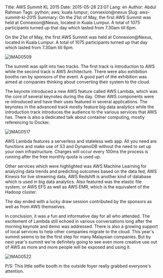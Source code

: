 Title: AWS Summit KL 2015
Date: 2015-05-28 23:07
Lang: en
Author: Abdul Rahman
Tags: python; aws; kuala lumpur; connexion@nexus
Slug: aws-summit-kl-2015
Summary: On the 21st of May, the first AWS Summit was held at Connexion@Nexus, located in Kuala Lumpur. A total of 1075 participants turned up that day which lasted from 7.30am till 6pm.

On the 21st of May, the first AWS Summit was held at Connexion@Nexus,
located in Kuala Lumpur. A total of 1075 participants turned up that day
which lasted from 7.30am till 6pm.

![IMAG0509]({filename}/images/5c468-6a0153916e707f970b01b8d11b4dc4970c-pi.jpg)

The summit was split into two tracks. The first track is Introduction to
AWS while the second track is AWS Architecture. There were also
exhibition booths ran by sponsors of the event. A good part of the
exhibition was aimed at companies thinking about converting their system
to the cloud.

The keynote introduced a new AWS feature called AWS Lambda, which was
the core of several keynotes during the day. Other AWS components were
re-introduced and have their uses featured in several applications. The
keynotes in the advanced track mostly feature big data analytics while
the introduction track introduces the audience to the various services
that AWS has. There is also a dedicated talk about container computing,
mostly referencing to Docker.

![IMAG0517]({filename}/images/12fb2-6a0153916e707f970b01bb0835babb970d-pi.jpg)

AWS Lambda features a serverless and stateless web app. All you need are
functions and make use of S3 and DynamoDB without the need to set up
your own infrastructure. Charges will occur every 100ms the process is
running after the free monthly quota is used up.

Other services which were highlighted was AWS Machine Learning for
analyzing data trends and predicting outcomes based on the data fed, AWS
Kinesis for live streaming data, AWS Redshift is another kind of
database which is used in big data analytics. Also featured was the
elastic file system, or AWS EFS as well as AWS EMR, which is the
equivalent of the Hadoop cluster.

The day ended with a lucky draw session contributed by the sponsors as
well as from AWS themselves.

In conclusion, it was a fun and informative day for all who attended.
The excitement of Lambda still echoed in various conversations long
after the morning keynote and demo was addressed. There is also a
growing support of local services to help other companies migrate to the
cloud. This year's summit seems to be the first step for many Malaysian
companies. But by next year's summit we're definitely going to see even
more creative use out of AWS as more and more people will be exposed and
using it.

![IMAG0522]({filename}/images/6ebd8-6a0153916e707f970b01b8d11b4f16970c-pi.jpg)

P/S: This little selfie booth in the outside foyer really grabbed
everyone's attention.
